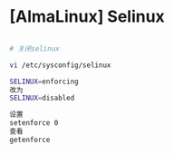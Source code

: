 # [AlmaLinux] Selinux

```bash

# 关闭selinux

vi /etc/sysconfig/selinux

SELINUX=enforcing
改为
SELINUX=disabled

设置
setenforce 0
查看
getenforce
```

